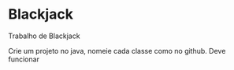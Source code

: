 # Blackjack
Trabalho de Blackjack

Crie um projeto no java, nomeie cada classe como no github. 
Deve funcionar
